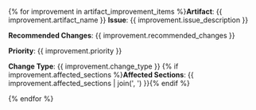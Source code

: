 {% for improvement in artifact_improvement_items %}**Artifact**: {{ improvement.artifact_name }}
**Issue**: {{ improvement.issue_description }}

**Recommended Changes**: {{ improvement.recommended_changes }}

**Priority**: {{ improvement.priority }}

**Change Type**: {{ improvement.change_type }}
{% if improvement.affected_sections %}**Affected Sections**: {{ improvement.affected_sections | join(', ') }}{% endif %}

{% endfor %}